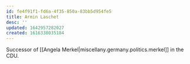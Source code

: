 ```yaml
---
id: fe4f91f1-fd6a-4f35-850a-83bb5d954fe5
title: Armin Laschet
desc: ''
updated: 1642957282027
created: 1616338035184
---
```


Successor of [[Angela Merkel|miscellany.germany.politics.merkel]] in the CDU.
